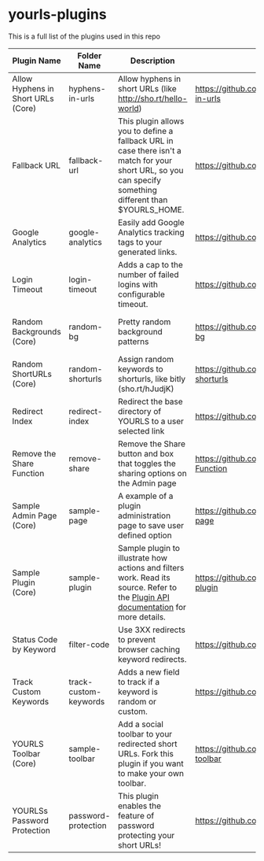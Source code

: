 # yourls-plugins

This is a full list of the plugins used in this repo

| Plugin Name                        | Folder Name           | Description                                                                                                                                                                  | Source                                                                     | License               | Last Check              | Status   |
| ---------------------------------- | --------------------- | ---------------------------------------------------------------------------------------------------------------------------------------------------------------------------- | -------------------------------------------------------------------------- | --------------------- | ----------------------- | -------- |
| Allow Hyphens in Short URLs (Core) | hyphens-in-urls       | Allow hyphens in short URLs (like http://sho.rt/hello-world)                                                                                                                 | https://github.com/YOURLS/YOURLS/tree/master/user/plugins/hyphens-in-urls  | The MIT License (MIT) | 841999a on Apr 7, 2013  | Active   |
| Fallback URL                       | fallback-url          | This plugin allows you to define a fallback URL in case there isn't a match for your short URL, so you can specify something different than $YOURLS_HOME.                    | https://github.com/ozh/yourls-fallback-url/                                |                       | 1415b16 on Mar 21, 2020 | Active   |
| Google Analytics                   | google-analytics      | Easily add Google Analytics tracking tags to your generated links.                                                                                                           | https://github.com/katzwebservices/google-analytics-for-yourls             |                       | 89bb9e4 on May 20, 2015 | Active   |
| Login Timeout                      | login-timeout         | Adds a cap to the number of failed logins with configurable timeout.                                                                                                         | https://github.com/reanimus/yourls-login-timeout                           | BSD 2-Clause License  | 1a8eee5 on Apr 1, 2019  | Active   |
| Random Backgrounds (Core)          | random-bg             | Pretty random background patterns                                                                                                                                            | https://github.com/YOURLS/YOURLS/tree/master/user/plugins/random-bg        | The MIT License (MIT) | 9e2efb6 on Apr 18, 2017 | Active   |
| Random ShortURLs (Core)            | random-shorturls      | Assign random keywords to shorturls, like bitly (sho.rt/hJudjK)                                                                                                              | https://github.com/YOURLS/YOURLS/tree/master/user/plugins/random-shorturls | The MIT License (MIT) | 2190856 on Oct 17, 2020 | Active   |
| Redirect Index                     | redirect-index        | Redirect the base directory of YOURLS to a user selected link                                                                                                                | https://github.com/tomslominski/yourls-redirect-index                      | The MIT License (MIT) | e0b3cc5 on Jan 4, 2021  | Active   |
| Remove the Share Function          | remove-share          | Remove the Share button and box that toggles the sharing options on the Admin page                                                                                           | https://github.com/seandrickson/YOURLS-Remove-the-Share-Function           |                       | d235e02 on May 3, 2013  | Active   |
| Sample Admin Page (Core)           | sample-page           | A example of a plugin administration page to save user defined option                                                                                                        | https://github.com/YOURLS/YOURLS/tree/master/user/plugins/sample-page      | The MIT License (MIT) | 6dc5423 on May 15, 2020 | Inactive |
| Sample Plugin (Core)               | sample-plugin         | Sample plugin to illustrate how actions and filters work. Read its source. Refer to the <a href="http://yourls.org/pluginapi">Plugin API documentation</a> for more details. | https://github.com/YOURLS/YOURLS/tree/master/user/plugins/sample-plugin    | The MIT License (MIT) | 3438b06 on Nov 1, 2014  | Inactive |
| Status Code by Keyword             | filter-code           | Use 3XX redirects to prevent browser caching keyword redirects.                                                                                                              | https://github.com/ShredCode/YOURLS-filter-code                            | The MIT License (MIT) | 7073fb9 on Oct 8, 2020  | Inactive |
| Track Custom Keywords              | track-custom-keywords | Adds a new field to track if a keyword is random or custom.                                                                                                                  | https://github.com/timcrockford/track-custom-keywords                      |                       | c989cf7 on Apr 26, 2015 | Active   |
| YOURLS Toolbar (Core)              | sample-toolbar        | Add a social toolbar to your redirected short URLs. Fork this plugin if you want to make your own toolbar.                                                                   | https://github.com/YOURLS/YOURLS/tree/master/user/plugins/sample-toolbar   | The MIT License (MIT) | fe48418 on Feb 9, 2021  | Inactive |
| YOURLSs Password Protection        | password-protection   | This plugin enables the feature of password protecting your short URLs!                                                                                                      | https://github.com/MatthewC/yourls-password-protection                     | The MIT License (MIT) | d30b7f1 on Dec 16, 2019 | Inactive |
